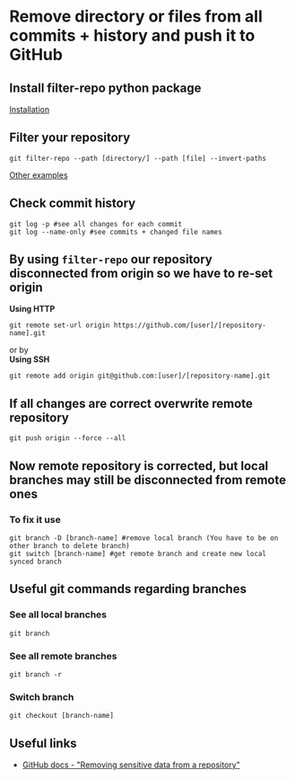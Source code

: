 # Remove directory or files from all commits + history and push it to GitHub

## Install filter-repo python package
[Installation](https://github.com/newren/git-filter-repo/blob/main/INSTALL.md)

## Filter your repository
```shell
git filter-repo --path [directory/] --path [file] --invert-paths
```
[Other examples](https://htmlpreview.github.io/?https://github.com/newren/git-filter-repo/blob/docs/html/git-filter-repo.html#EXAMPLES)

## Check commit history
```shell
git log -p #see all changes for each commit
git log --name-only #see commits + changed file names
```

## By using `filter-repo` our repository disconnected from origin so we have to re-set origin
**Using HTTP**
```shell
git remote set-url origin https://github.com/[user]/[repository-name].git
```
or by  
**Using SSH**
```shell
git remote add origin git@github.com:[user]/[repository-name].git
```

## If all changes are correct overwrite remote repository
```shell
git push origin --force --all
```

## Now remote repository is corrected, but local branches may still be disconnected from remote ones
### To fix it use
```shell
git branch -D [branch-name] #remove local branch (You have to be on other branch to delete branch)
git switch [branch-name] #get remote branch and create new local synced branch
```

## Useful git commands regarding branches
### See all local branches
```shell
git branch
```

### See all remote branches
```shell
git branch -r
```

### Switch branch
```shell
git checkout [branch-name]
```

## Useful links
* [GitHub docs - "Removing sensitive data from a repository"](https://docs.github.com/en/github/authenticating-to-github/keeping-your-account-and-data-secure/removing-sensitive-data-from-a-repository)
